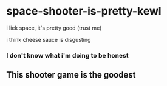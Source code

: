 # space-shooter-is-pretty-kewl
i liek space, it's pretty good (trust me)

i think cheese sauce is disgusting

<h3>I don't know what i'm doing to be honest</h3>

<h2>This shooter game is the goodest</h2>
